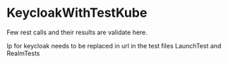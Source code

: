 # KeycloakWithTestKube

Few rest calls and their results are validate here.

Ip for keycloak needs to be replaced in url in the test files LaunchTest and RealmTests
